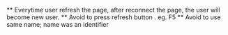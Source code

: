 ** Everytime user refresh the page, after reconnect the page, the user will become new user.
** Avoid to press refresh button . eg. F5
** Avoid to use same name; name was an identifier